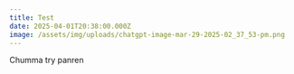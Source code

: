 ```yaml
---
title: Test
date: 2025-04-01T20:38:00.000Z
image: /assets/img/uploads/chatgpt-image-mar-29-2025-02_37_53-pm.png
---
```

Chumma try panren
